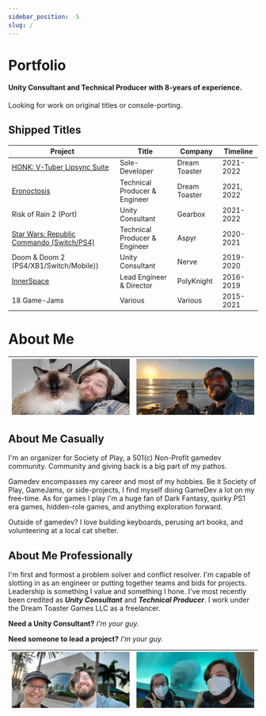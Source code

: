 ```yaml
---
sidebar_position: -5
slug: /
---
```


# Portfolio

#### Unity Consultant and Technical Producer with 8-years of experience.

Looking for work on original titles or console-porting.

## Shipped Titles
| Project     | Title | Company | Timeline |
| ----------- | ----------- | ----------- | ----------- |
| <a href="./portfolio/honk/">HONK: V-Tuber Lipsync Suite</a>   | Sole-Developer        | Dream Toaster | 2021-2022 |
| <a href="./portfolio/eronoctosis/">Eronoctosis</a>   | Technical Producer & Engineer        | Dream Toaster | 2021, 2022 |
| Risk of Rain 2 (Port)   | Unity Consultant        | Gearbox | 2021-2022 |
| <a href="./portfolio/swrc/">Star Wars: Republic Commando (Switch/PS4)</a>   | Technical Producer & Engineer | Aspyr | 2020-2021 | 
| Doom & Doom 2 (PS4/XB1/Switch/Mobile))   | Unity Consultant        | Nerve | 2019-2020 |
| <a href="./portfolio/innerspace/">InnerSpace</a>      | Lead Engineer & Director       | PolyKnight | 2016-2019 |
| 18 Game-Jams   | Various        | Various | 2015-2021 |

# About Me
| ![Selfie with my cat, Phiphi](/img/selfie1.jpg) | ![Selfie at the beach, in my hometown](/img/selfie2.jpg) |
| ----------- | ----------- |

## About Me Casually

I'm an organizer for Society of Play, a 501(c) Non-Profit gamedev community. Community and giving back is a big part of my pathos. 

Gamedev encompasses my career and most of my hobbies. Be it Society of Play, GameJams, or side-projects, I find myself doing GameDev a lot on my free-time. As for games I play I'm a huge fan of Dark Fantasy, quirky PS1 era games, hidden-role games, and anything exploration forward.

Outside of gamedev? I love building keyboards, perusing art books, and volunteering at a local cat shelter.

## About Me Professionally

I'm first and formost a problem solver and conflict resolver. I'm capable of slotting in as an engineer or putting together teams and bids for projects. Leadership is something I value and something I hone. I've most recently been credited as ***Unity Consultant*** and ***Technical Producer***. I work under the Dream Toaster Games LLC as a freelancer.

**Need a Unity Consultant?** *I'm your guy.*

**Need someone to lead a project?** *I'm your guy.*

| ![Selfie at the Dali Museum](/img/selfie3.jpg) | ![Selfie with a Manatee](/img/selfie4.jpg) |
| ----------- | ----------- |
